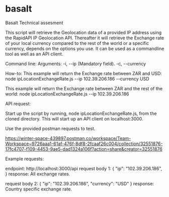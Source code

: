 # basalt
Basalt Technical assesment

This script will retrieve the Geolocation data of a provided IP address using the RapidAPI IP Geolocation API.
Thereafter it will retrieve the Exchange rate of your local currency compared to the rest of the world or a specific currency, depends on the options you use.
It can be used as a commandline tool as well as an API client.

Command line:
 Arguments:
  -i, --ip <PUBLIC IP ADDRESS> (Mandatory field).
  -c, --currency <Currency code to which you want to compare in relation to the currency of the country in which the IP address is from.>

 How-to:
  This example will return the Exchange rate between ZAR and USD:
    node ipLocationExchangeRate.js --ip 102.39.206.186 --currency USD

  This example will return the Exchange rate between ZAR and the rest of the world:
    node ipLocationExchangeRate.js --ip 102.39.206.186
 
API request:

 Start up the script by running, node ipLocationExchangeRate.js, from the cloned directory. 
 This will start up an API client on localhost:3000.

 Use the provided postman requests to test.

 https://winter-space-439897.postman.co/workspace/Team-Workspace~9726aaa1-61af-476f-8df8-2fcaaf26c004/collection/32551876-17fc4707-f109-4453-9ae5-dad1324a106f?action=share&creator=32551876

 Example requests:

 endpoint: http://localhost:3000/api
 request body 1:
 {
    "ip": "102.39.206.186",
 }
 response: All exchange rates.

 request body 2:
 {
    "ip": "102.39.206.186",
    "currency": "USD"
 }
 response: Country specific exchange rate.
